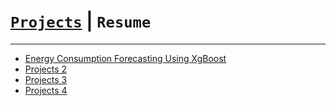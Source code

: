 # [**`Projects`**](https://github.com/singhmanish2411/) | **`Resume`**
-------

- [Energy Consumption Forecasting Using XgBoost](https://github.com/singhmanish2411/Energy-Comsumption-Forecasting)
- [Projects 2]()
- [Projects 3]()
- [Projects 4]()
